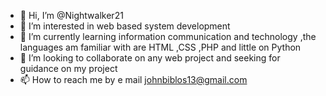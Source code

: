 - 👋 Hi, I’m @Nightwalker21
- 👀 I’m interested in web based system development
- 🌱 I’m currently learning information communication and technology ,the languages am familiar with are HTML ,CSS ,PHP and little on Python 
- 💞️ I’m looking to collaborate on any web project and seeking for guidance on my project 
- 📫 How to reach me by e mail johnbiblos13@gmail.com

<!---
Nightwalker21/Nightwalker21 is a ✨ special ✨ repository because its `README.md` (this file) appears on your GitHub profile.
You can click the Preview link to take a look at your changes.
--->
